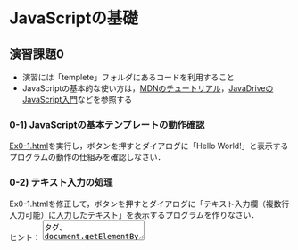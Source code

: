 # JavaScriptの基礎
## 演習課題0 
- 演習には「templete」フォルダにあるコードを利用すること  
- JavaScriptの基本的な使い方は，[MDNのチュートリアル](https://developer.mozilla.org/ja/docs/Learn/Getting_started_with_the_web/JavaScript_basics)，[JavaDriveのJavaScript入門](https://www.javadrive.jp/javascript/)などを参照する

### 0-1) JavaScriptの基本テンプレートの動作確認 
[Ex0-1.html](https://oecu-kozaki-lab.github.io/JS-SPARQL-Exercise/Ex0-1.html)を実行し，ボタンを押すとダイアログに「Hello World!」と表示するプログラムの動作の仕組みを確認しなさい．

### 0-2) テキスト入力の処理 
Ex0-1.htmlを修正して，ボタンを押すとダイアログに「テキスト入力欄（複数行入力可能）に入力したテキスト」を表示するプログラムを作りなさい．  
ヒント： <textarea>タグ、document.getElementById(入力欄のID).value などを使うとよい.

### 0-3) テキストのWebページへの表示処理 【
Ex0-2.htmlを修正して，ボタンを押すと，開いているWebページの下部（ソースでは`<div id="result_div"></div>`で示された部分）に「テキスト入力欄（複数行入力可能）に入力したテキスト」を表示するプログラムを作りなさい．  
- 複数行入力した際も，正しく改行されるように注意すること
- ボタンを押すたびに，入力内容が「追記する形」で表示される方法も試する 

ヒント：Webページの書き換えには，innerTextやinnerHTMLを使うとよい．  

### 0-4) テキスト入力の処理 
Ex0-3.htmlを修正して，１行分のテキストを入力する「キーワード入力欄」を追加なさい．  
その上で，ボタンを押すと，開いているWebページの下部に表示される「テキスト入力欄（複数行入力可能）に入力したテキスト」中で，「キーワード入力欄」に入力したキーワードが「強調表示」されるプログラムを作りなさい．  
- 強調表示の仕方は，「太字にする」，「背景の色を変える」など，いくつか試すこと
- 複数のキーワードを「半角スペース区切り」で入力し，それぞれのキーワードに一致する箇所を強調表示できるような拡張も行う  

ヒント（使う関数の例）：replaceAll，split，forEachなどを使うとよい．  
